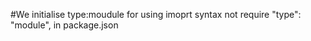   #We initialise type:moudule for using imoprt syntax not require
  "type": "module", in package.json